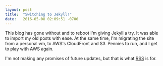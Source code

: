 ```yaml
---
layout: post
title:  "Switching to Jekyll!"
date:   2016-05-08 02:09:51 -0700
---
```

This blog has gone without and to reboot I'm giving Jekyll a try. It was able to import my old posts with ease. At the same time, I'm migrating the site from a personal vm, to AWS's CloudFront and S3. Pennies to run, and I get to play with AWS again.

I'm not making any promises of future updates, but that is what [RSS] is for.

[RSS]: /feed.xml
